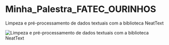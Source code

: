 # Minha_Palestra_FATEC_OURINHOS
Limpeza e pré-processamento de dados textuais com a biblioteca NeatText

![Limpeza e pré-processamento de dados textuais com a biblioteca NeatText](https://user-images.githubusercontent.com/72530507/137633609-467a4245-4430-4171-a359-e068340b13bd.png)


